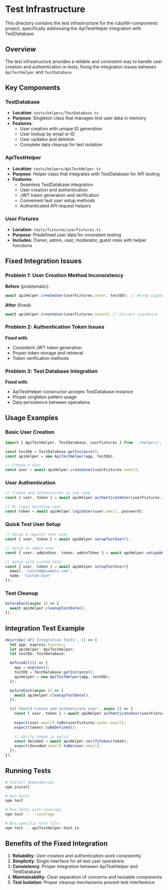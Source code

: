 # Test Infrastructure

This directory contains the test infrastructure for the rubylith-components project, specifically addressing the ApiTestHelper integration with TestDatabase.

## Overview

The test infrastructure provides a reliable and consistent way to handle user creation and authentication in tests, fixing the integration issues between `ApiTestHelper` and `TestDatabase`.

## Key Components

### TestDatabase
- **Location**: `tests/helpers/TestDatabase.ts`
- **Purpose**: Singleton class that manages test user data in memory
- **Features**:
  - User creation with unique ID generation
  - User lookup by email or ID
  - User updates and deletion
  - Complete data cleanup for test isolation

### ApiTestHelper
- **Location**: `tests/helpers/ApiTestHelper.ts`
- **Purpose**: Helper class that integrates with TestDatabase for API testing
- **Features**:
  - Seamless TestDatabase integration
  - User creation and authentication
  - JWT token generation and verification
  - Convenient test user setup methods
  - Authenticated API request helpers

### User Fixtures
- **Location**: `tests/fixtures/userFixtures.ts`
- **Purpose**: Predefined user data for consistent testing
- **Includes**: Owner, admin, user, moderator, guest roles with helper functions

## Fixed Integration Issues

### Problem 1: User Creation Method Inconsistency
**Before** (problematic):
```typescript
await apiHelper.createUser(userFixtures.owner, testDb); // Wrong signature
```

**After** (fixed):
```typescript
await apiHelper.createUser(userFixtures.owner); // Correct signature
```

### Problem 2: Authentication Token Issues
**Fixed with**:
- Consistent JWT token generation
- Proper token storage and retrieval
- Token verification methods

### Problem 3: Test Database Integration
**Fixed with**:
- ApiTestHelper constructor accepts TestDatabase instance
- Proper singleton pattern usage
- Data persistence between operations

## Usage Examples

### Basic User Creation
```typescript
import { ApiTestHelper, TestDatabase, userFixtures } from './helpers';

const testDb = TestDatabase.getInstance();
const apiHelper = new ApiTestHelper(app, testDb);

// Create a user
const user = await apiHelper.createUser(userFixtures.owner);
```

### User Authentication
```typescript
// Create and authenticate in one step
const { user, token } = await apiHelper.authenticateUser(userFixtures.admin);

// Or login existing user
const token = await apiHelper.loginUser(user.email, password);
```

### Quick Test User Setup
```typescript
// Setup a regular test user
const { user, token } = await apiHelper.setupTestUser();

// Setup an admin user
const { user: adminUser, token: adminToken } = await apiHelper.setupAdminUser();

// Setup with custom data
const { user, token } = await apiHelper.setupTestUser({
  email: 'custom@example.com',
  name: 'Custom User'
});
```

### Test Cleanup
```typescript
beforeEach(async () => {
  await apiHelper.cleanupTestData();
});
```

## Integration Test Example

```typescript
describe('API Integration Tests', () => {
  let app: express.Express;
  let apiHelper: ApiTestHelper;
  let testDb: TestDatabase;

  beforeAll(() => {
    app = express();
    testDb = TestDatabase.getInstance();
    apiHelper = new ApiTestHelper(app, testDb);
  });

  beforeEach(async () => {
    await apiHelper.cleanupTestData();
  });

  it('should create and authenticate user', async () => {
    const { user, token } = await apiHelper.authenticateUser(userFixtures.owner);
    
    expect(user.email).toBe(userFixtures.owner.email);
    expect(token).toBeDefined();
    
    // Verify token is valid
    const decoded = await apiHelper.verifyToken(token);
    expect(decoded.email).toBe(user.email);
  });
});
```

## Running Tests

```bash
# Install dependencies
npm install

# Run tests
npm test

# Run tests with coverage
npm test -- --coverage

# Run specific test file
npm test -- apiTestHelper.test.ts
```

## Benefits of the Fixed Integration

1. **Reliability**: User creation and authentication work consistently
2. **Simplicity**: Single interface for all test user operations
3. **Consistency**: Proper integration between ApiTestHelper and TestDatabase
4. **Maintainability**: Clear separation of concerns and reusable components
5. **Test Isolation**: Proper cleanup mechanisms prevent test interference
